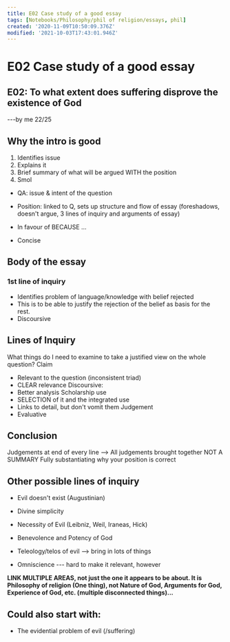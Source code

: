```yaml
---
title: E02 Case study of a good essay
tags: [Notebooks/Philosophy/phil of religion/essays, phil]
created: '2020-11-09T10:50:09.376Z'
modified: '2021-10-03T17:43:01.946Z'
---
```


# E02 Case study of a good essay
## E02: To what extent does suffering disprove the existence of God
---by me
22/25

## Why the intro is good
1. Identifies issue
2. Explains it
3. Brief summary of what will be argued WITH the position
4. Smol

- QA: issue & intent of the question
- Position: linked to Q, sets up structure and flow of essay (foreshadows, doesn't argue, 3 lines of inquiry and arguments of essay)

- In favour of BECAUSE ...
- Concise

## Body of the essay
### 1st line of inquiry
- Identifies problem of language/knowledge with belief rejected
- This is to be able to justify the rejection of the belief as basis for the rest.
- Discoursive

## Lines of Inquiry
What things do I need to examine to take a justified view on the whole question?
Claim
- Relevant to the question (inconsistent triad)
- CLEAR relevance
Discoursive:
- Better analysis 
Scholarship use
- SELECTION of it and the integrated use
- Links to detail, but don't vomit them
Judgement
- Evaluative

## Conclusion
Judgements at end of every line --> All judgements brought together
NOT A SUMMARY
Fully substantiating why your position is correct
 
## Other possible lines of inquiry
- Evil doesn't exist (Augustinian)
- Divine simplicity
- Necessity of Evil (Leibniz, Weil, Iraneas, Hick)
- Benevolence and Potency of God
- Teleology/telos of evil --> bring in lots of things

- Omniscience --- hard to make it relevant, however

**LINK MULTIPLE AREAS, not just the one it appears to be about. It is Philosophy of religion (One thing), not Nature of God, Arguments for God, Experience of God, etc. (multiple disconnected things)...**


## Could also start with:
- The evidential problem of evil (/suffering)

